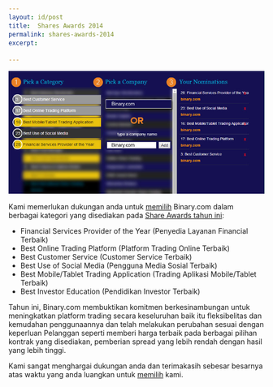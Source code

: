 ```yaml
---
layout: id/post
title:  Shares Awards 2014
permalink: shares-awards-2014
excerpt:

---
```


![](/post_images/4941724_orig.jpg)

Kami memerlukan dukungan anda untuk [memilih](http://info.binary.com/sharesaward14) Binary.com dalam berbagai kategori yang disediakan pada [Share Awards tahun ini](http://info.binary.com/sharesaward14):

* Financial Services Provider of the Year (Penyedia Layanan Financial Terbaik)
* Best Online Trading Platform (Platform Trading Online Terbaik)
* Best Customer Service (Customer Service Terbaik)
* Best Use of Social Media (Pengguna Media Sosial Terbaik)
* Best Mobile/Tablet Trading Application (Trading Aplikasi Mobile/Tablet Terbaik)
* Best Investor Education (Pendidikan Investor Terbaik)

Tahun ini, Binary.com membuktikan komitmen berkesinambungan untuk meningkatkan platform trading secara keseluruhan baik itu fleksibelitas dan kemudahan penggunaannya dan telah melakukan perubahan sesuai dengan keperluan Pelanggan seperti memberi harga terbaik pada berbagai pilihan kontrak yang disediakan, pemberian spread yang lebih rendah dengan hasil yang lebih tinggi.

Kami sangat menghargai dukungan anda dan terimakasih sebesar besarnya atas waktu yang anda luangkan untuk [memilih](http://info.binary.com/sharesaward14) kami. 